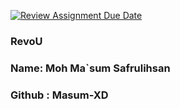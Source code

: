 [![Review Assignment Due Date](https://classroom.github.com/assets/deadline-readme-button-24ddc0f5d75046c5622901739e7c5dd533143b0c8e959d652212380cedb1ea36.svg)](https://classroom.github.com/a/t8aS1bkC)

### RevoU

### Name: Moh Ma`sum Safrulihsan

### Github : Masum-XD
